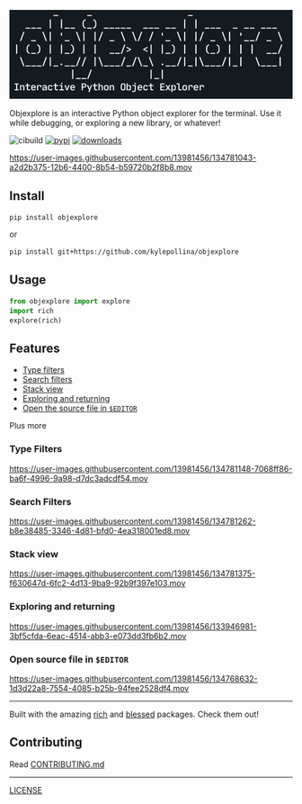 
![logo](images/logo.png)

Objexplore is an interactive Python object explorer for the terminal. Use it while debugging, or exploring a new library, or whatever!

![cibuild](https://github.com/kylepollina/objexplore/actions/workflows/python-app.yml/badge.svg) [![pypi](https://img.shields.io/pypi/v/objexplore.svg)](https://pypi.org/project/objexplore/) [![downloads](https://img.shields.io/pypi/dm/objexplore)](https://img.shields.io/pypi/dm/objexplore)




https://user-images.githubusercontent.com/13981456/134781043-a2d2b375-12b6-4400-8b54-b59720b2f8b8.mov



## Install

```
pip install objexplore
```

or

```
pip install git+https://github.com/kylepollina/objexplore
```

## Usage

```python
from objexplore import explore
import rich
explore(rich)
```

## Features

- [Type filters](#type-filters)
- [Search filters](#search-filters)
- [Stack view](#stack-view)
- [Exploring and returning](#exploring-and-returning)
- [Open the source file in `$EDITOR`](#open-source-file-in-editor)

Plus more


### Type Filters


https://user-images.githubusercontent.com/13981456/134781148-7068ff86-ba6f-4996-9a98-d7dc3adcdf54.mov



### Search Filters


https://user-images.githubusercontent.com/13981456/134781262-b8e38485-3346-4d81-bfd0-4ea318001ed8.mov


### Stack view


https://user-images.githubusercontent.com/13981456/134781375-f630647d-6fc2-4d13-9ba9-92b9f397e103.mov


### Exploring and returning


https://user-images.githubusercontent.com/13981456/133946981-3bf5cfda-6eac-4514-abb3-e073dd3fb6b2.mov


### Open source file in `$EDITOR`


https://user-images.githubusercontent.com/13981456/134768632-1d3d22a8-7554-4085-b25b-94fee2528df4.mov


-----

Built with the amazing [rich](https://github.com/willmcgugan/rich) and [blessed](https://github.com/jquast/blessed) packages. Check them out!


## Contributing
Read [CONTRIBUTING.md](CONTRIBUTING.md)

------

[LICENSE](LICENSE)
